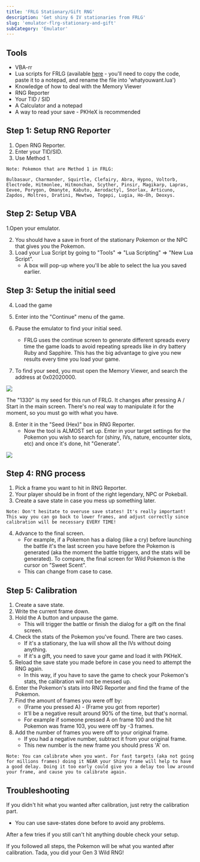```yaml
---
title: 'FRLG Stationary/Gift RNG'
description: 'Get shiny 6 IV stationaries from FRLG'
slug: 'emulator-flrg-stationary-and-gift'
subCategory: 'Emulator'
---
```


## Tools

- VBA-rr
- Lua scripts for FRLG (available [here](https://projectpokemon.org/home/forums/topic/15187-gen-3-lua-scripts/?tab=comments#comment-127239) - you'll need to copy the code, paste it to a notepad, and rename the file into 'whatyouwant.lua')
- Knowledge of how to deal with the Memory Viewer
- RNG Reporter
- Your TID / SID
- A Calculator and a notepad
- A way to read your save - PKHeX is recommended

## Step 1: Setup RNG Reporter

1. Open RNG Reporter.
2. Enter your TID/SID.
3. Use Method 1.

```
Note: Pokemon that are Method 1 in FRLG:

Bulbasaur, Charmander, Squirtle, Clefairy, Abra, Hypno, Voltorb, Electrode, Hitmonlee, Hitmonchan, Scyther, Pinsir, Magikarp, Lapras, Eevee, Porygon, Omanyte, Kabuto, Aerodactyl, Snorlax, Articuno, Zapdos, Moltres, Dratini, Mewtwo, Togepi, Lugia, Ho-Oh, Deoxys.
```

## Step 2: Setup VBA

1.Open your emulator.

2. You should have a save in front of the stationary Pokemon or the NPC that gives you the Pokemon.
3. Load your Lua Script by going to "Tools" => "Lua Scripting" => "New Lua Script".
   - A box will pop-up where you'll be able to select the lua you saved earlier.

## Step 3: Setup the initial seed

4. Load the game
5. Enter into the "Continue" menu of the game.
6. Pause the emulator to find your initial seed.

   - FRLG uses the continue screen to generate different spreads every time the game loads to avoid repeating spreads like in dry battery Ruby and Sapphire. This has the big advantage to give you new results every time you load your game.

7. To find your seed, you must open the Memory Viewer, and search the address at 0x02020000.

![](https://i.imgur.com/Vk4zYMm.png)

The "1330" is my seed for this run of FRLG. It changes after pressing A / Start in the main screen. There's no real way to manipulate it for the moment, so you must go with what you have.

8. Enter it in the "Seed (Hex)" box in RNG Reporter.
   - Now the tool is ALMOST set up. Enter in your target settings for the Pokemon you wish to search for (shiny, IVs, nature, encounter slots, etc) and once it's done, hit "Generate".

![](https://i.imgur.com/PIkK5i4.png)

## Step 4: RNG process

1. Pick a frame you want to hit in RNG Reporter.
2. Your player should be in front of the right legendary, NPC or Pokeball.
3. Create a save state in case you mess up something later.

```
Note: Don't hesitate to overuse save states! It's really important! This way you can go back to lower frames, and adjust correctly since calibration will be necessary EVERY TIME!
```

4. Advance to the final screen.
   - For example, if a Pokemon has a dialog (like a cry) before launching the battle it's the last screen you have before the Pokemon is generated (aka the moment the battle triggers, and the stats will be generated). To compare, the final screen for Wild Pokemon is the cursor on "Sweet Scent".
   - This can change from case to case.

## Step 5: Calibration

1. Create a save state.
2. Write the current frame down.
3. Hold the A button and unpause the game.
   - This will trigger the battle or finish the dialog for a gift on the final screen.
4. Check the stats of the Pokemon you've found. There are two cases.
   - If it's a stationary, the lua will show all the IVs without doing anything.
   - If it's a gift, you need to save your game and load it with PKHeX.
5. Reload the save state you made before in case you need to attempt the RNG again.
   - In this way, if you have to save the game to check your Pokemon's stats, the calibration will not be messed up.
6. Enter the Pokemon's stats into RNG Reporter and find the frame of the Pokemon.
7. Find the amount of frames you were off by:
   - (Frame you pressed A) - (Frame you got from reporter)
   - It'll be a negative result around 90% of the time, but that's normal.
   - For example if someone pressed A on frame 100 and the hit Pokemon was frame 103, you were off by -3 frames.
8. Add the number of frames you were off to your original frame.
   - If you had a negative number, subtract it from your original frame.
   - This new number is the new frame you should press 'A' on.

```
Note: You can calibrate when you want. For fast targets (aka not going for millions frames) doing it NEAR your Shiny frame will help to have a good delay. Doing it too early could give you a delay too low around your frame, and cause you to calibrate again.
```

## Troubleshooting

If you didn't hit what you wanted after calibration, just retry the calibration part.

- You can use save-states done before to avoid any problems.

After a few tries if you still can't hit anything double check your setup.

If you followed all steps, the Pokemon will be what you wanted after calibration. Tada, you did your Gen 3 Wild RNG!
